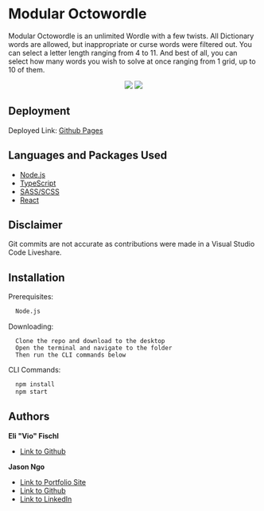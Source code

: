 # Modular Octowordle

Modular Octowordle is an unlimited Wordle with a few twists. All Dictionary words are allowed, but inappropriate or curse words were filtered out. You can select a letter length ranging from 4 to 11. And best of all, you can select how many words you wish to solve at once ranging from 1 grid, up to 10 of them.

<p align="center">
  <img src="https://img.shields.io/github/languages/top/Vio-Eli/modular_octowordle?style=flat&logo=appveyor"/> 
  <img src="https://img.shields.io/github/last-commit/Vio-Eli/modular_octowordle?style=flat&logo=appveyor"/>
</p>

## Deployment

Deployed Link: [Github Pages](https://vio-eli.github.io/modular_octowordle/)
## Languages and Packages Used
- [Node.js](https://nodejs.org/en/)
- [TypeScript](https://www.npmjs.com/package/typescript)
- [SASS/SCSS](https://www.npmjs.com/package/sass)
- [React](https://www.npmjs.com/package/react)
## Disclaimer
Git commits are not accurate as contributions were made in a Visual Studio Code Liveshare.

## Installation

Prerequisites:
```bash
  Node.js
```
Downloading:
```
  Clone the repo and download to the desktop
  Open the terminal and navigate to the folder
  Then run the CLI commands below
```
CLI Commands:
```bash
  npm install 
  npm start
```
    
## Authors

**Eli "Vio" Fischl** 

- [Link to Github](https://github.com/Vio-Eli)

**Jason Ngo** 

- [Link to Portfolio Site](https://jsncorn.github.io/react-portfolio/)
- [Link to Github](https://github.com/jsncorn)
- [Link to LinkedIn](https://www.linkedin.com/in/jason-khoa-ngo/)

